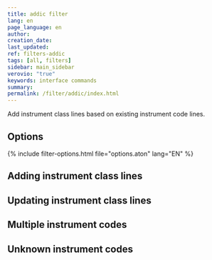 ```yaml
---
title: addic filter
lang: en
page_language: en
author:
creation_date:
last_updated:
ref: filters-addic
tags: [all, filters]
sidebar: main_sidebar
verovio: "true"
keywords: interface commands 
summary: 
permalink: /filter/addic/index.html
---
```


Add instrument class lines based on existing instrument code lines.


<h2> Options </h2>

{% include filter-options.html file="options.aton" lang="EN" %}


<h2> Adding instrument class lines </h2>



<a name="option-f"></a>

<h2> Updating instrument class lines </h2>




<h2> Multiple instrument codes </h2>




<h2> Unknown instrument codes </h2>





